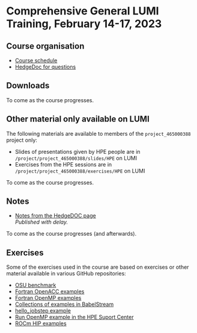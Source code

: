 # Comprehensive General LUMI Training, February 14-17, 2023

## Course organisation

-   [Course schedule](schedule.md)
-   [HedgeDoc for questions](https://md.sigma2.no/lumi-general-course?both)

## Downloads

<!--
-   Slides [Introduction to the AMD ROCm<sup>TM</sup> Ecosystem (PDF, 10M)](files/LUMIG_training_AMD_ecosystem_11_01_2023.pdf)
-   [Additional notes and exercises from the AMD session](https://hackmd.io/@gmarkoma/HyAx9y2ci)
-   [Perfetto](https://perfetto.dev/), the "program" used to visualise the output of omnitrace, is not a regular application but 
    [a browser application](https://ui.perfetto.dev/). Some browsers nowadays offer the option to install it on your
    system in a way that makes it look and behave more like a regular application (Chrome, Edge among others).
-->

To come as the course progresses.

## Other material only available on LUMI

The following materials are available to members of the `project_465000388` project only:

-   Slides of presentations given by HPE people are in
    <code>/project/project_465000388/slides/HPE</code> on LUMI
-   Exercises from the HPE sessions are in
    <code>/project/project_465000388/exercises/HPE</code> on LUMI

<!--
The following materials can only be found on LUMI and are only accessible to members of project_465000388:

-   Introduction to the Cray EX Hardware and Programming Environment on LUMI-G
    -   Slides: <code>/project/project_465000388/slides/HPE/01_Intro_EX_Architecture_and_PE.pdf</code>
    -   Recording: <code>/project/project_465000388/recordings/01_Intro_EX_Architecture_and_PE.mp4</code> 
-   Running Applications on LUMI-G
    -   Slides: <code>/project/project_465000388/slides/HPE/02_Running_Applications_and_Tools.pdf</code>
    -   Recording: <code>/project/project_465000388/recordings/02_Running_Applications_and_Tools.mp4</code>
-   Introduction to AMD ROCm<sup>TM</sup> Ecosystem
    -   Recording: <code>/project/project_465000388/recordings/03_Introduction_to_the_AMD_ROCmTM_ecosystem.mp4</code>
-   Exercises are in <code>/project/project_465000388/exercises</code>
-->

To come as the course progresses.

## Notes

-   [Notes from the HedgeDOC page](hedgedoc_notes.md)
    <br><em>Published with delay.</em>
<!--
-   [Notes on the presentation "Additional software on LUMI"](software_stacks.md)
-->


To come as the course progresses (and afterwards).


## Exercises

Some of the exercises used in the course are based on exercises or other material available in various GitHub repositories:

-   [OSU benchmark](https://mvapich.cse.ohio-state.edu/download/mvapich/osu-micro-benchmarks-5.9.tar.gz)
-   [Fortran OpenACC examples](https://github.com/RonRahaman/openacc-mpi-demos)
-   [Fortran OpenMP examples](https://github.com/ye-luo/openmp-target)
-   [Collections of examples in BabelStream](https://github.com/UoB-HPC/BabelStream)
-   [hello_jobstep example](https://code.ornl.gov/olcf/hello_jobstep)
-   [Run OpenMP example in the HPE Suport Center](https://support.hpe.com/hpesc/public/docDisplay?docId=a00114008en_us&docLocale=en_US&page=Run_an_OpenMP_Application.html)
-   [ROCm HIP examples](https://github.com/ROCm-Developer-Tools/HIP-Examples)

